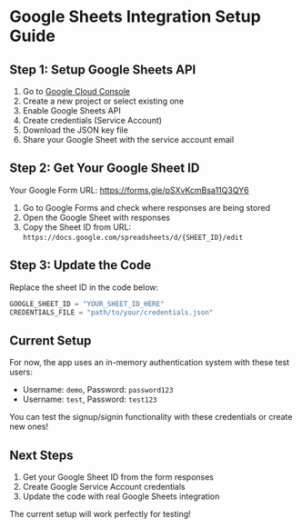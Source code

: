 # Google Sheets Integration Setup Guide

## Step 1: Setup Google Sheets API

1. Go to [Google Cloud Console](https://console.cloud.google.com/)
2. Create a new project or select existing one
3. Enable Google Sheets API
4. Create credentials (Service Account)
5. Download the JSON key file
6. Share your Google Sheet with the service account email

## Step 2: Get Your Google Sheet ID

Your Google Form URL: https://forms.gle/pSXvKcmBsa11Q3QY6

1. Go to Google Forms and check where responses are being stored
2. Open the Google Sheet with responses
3. Copy the Sheet ID from URL: 
   `https://docs.google.com/spreadsheets/d/{SHEET_ID}/edit`

## Step 3: Update the Code

Replace the sheet ID in the code below:

```python
GOOGLE_SHEET_ID = "YOUR_SHEET_ID_HERE"
CREDENTIALS_FILE = "path/to/your/credentials.json"
```

## Current Setup

For now, the app uses an in-memory authentication system with these test users:
- Username: `demo`, Password: `password123`
- Username: `test`, Password: `test123`

You can test the signup/signin functionality with these credentials or create new ones!

## Next Steps

1. Get your Google Sheet ID from the form responses
2. Create Google Service Account credentials
3. Update the code with real Google Sheets integration

The current setup will work perfectly for testing!